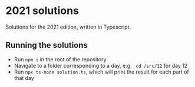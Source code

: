 # 2021 solutions

Solutions for the 2021 edition, written in Typescript.

## Running the solutions

- Run `npm i` in the root of the repository
- Navigate to a folder corresponding to a day, e.g. ` cd /src/12` for day 12
- Run `npx ts-node solution.ts`, which will print the result for each part of that day
